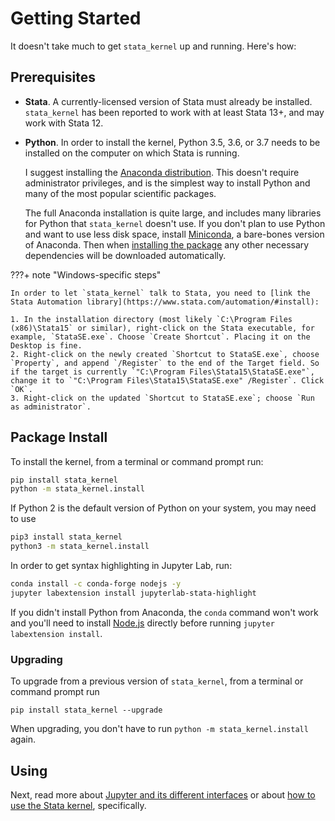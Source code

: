 # Getting Started

It doesn't take much to get `stata_kernel` up and running. Here's how:

## Prerequisites

- **Stata**. A currently-licensed version of Stata must already be installed. `stata_kernel` has been reported to work with at least Stata 13+, and may work with Stata 12.
- **Python**. In order to install the kernel, Python 3.5, 3.6, or 3.7 needs to be installed on the computer on which Stata is running.

    I suggest installing the [Anaconda
    distribution](https://www.anaconda.com/download/). This doesn't require
    administrator privileges, and is the simplest way to install Python and many of the most popular scientific packages.

    The full Anaconda installation is quite large, and includes many libraries for Python that
    `stata_kernel` doesn't use. If you don't plan to use Python and want to use
    less disk space, install [Miniconda](https://conda.io/miniconda.html), a bare-bones version of Anaconda. Then when [installing the package](#package-install) any other necessary dependencies will be
    downloaded automatically.

???+ note "Windows-specific steps"

    In order to let `stata_kernel` talk to Stata, you need to [link the Stata Automation library](https://www.stata.com/automation/#install):

    1. In the installation directory (most likely `C:\Program Files (x86)\Stata15` or similar), right-click on the Stata executable, for example, `StataSE.exe`. Choose `Create Shortcut`. Placing it on the Desktop is fine.
    2. Right-click on the newly created `Shortcut to StataSE.exe`, choose `Property`, and append `/Register` to the end of the Target field. So if the target is currently `"C:\Program Files\Stata15\StataSE.exe"`, change it to `"C:\Program Files\Stata15\StataSE.exe" /Register`. Click `OK`.
    3. Right-click on the updated `Shortcut to StataSE.exe`; choose `Run as administrator`.

## Package Install

To install the kernel, from a terminal or command prompt run:

```bash
pip install stata_kernel
python -m stata_kernel.install
```

If Python 2 is the default version of Python on your system, you may need to use
```bash
pip3 install stata_kernel
python3 -m stata_kernel.install
```

In order to get syntax highlighting in Jupyter Lab, run:
```bash
conda install -c conda-forge nodejs -y
jupyter labextension install jupyterlab-stata-highlight
```

If you didn't install Python from Anaconda, the `conda` command won't work and you'll need to install [Node.js](https://nodejs.org/en/download/) directly before running `jupyter labextension install`.

### Upgrading

To upgrade from a previous version of `stata_kernel`, from a terminal or command prompt run

```
pip install stata_kernel --upgrade
```

When upgrading, you don't have to run `python -m stata_kernel.install` again.

## Using

Next, read more about [Jupyter and its different
interfaces](using_jupyter/intro.md) or about [how to use the Stata
kernel](using_stata_kernel/intro.md), specifically.
